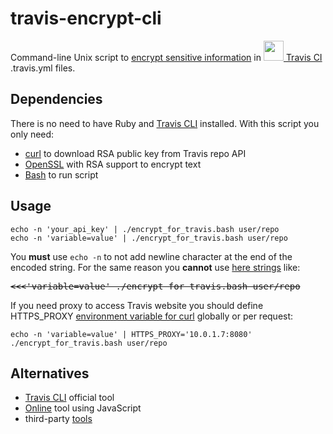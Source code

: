# travis-encrypt-cli
Command-line Unix script to [encrypt sensitive information][doc] in
[<img src="https://cdn.travis-ci.com/images/logos/TravisCI-Mascot-1-20feeadb48fc2492ba741d89cb5a5c8a.png" width=32 /> Travis CI][travis]
.travis.yml files.

## Dependencies
There is no need to have Ruby and [Travis CLI][CLI] installed. With this script
you only need:

- [curl] to download RSA public key from Travis repo API
- [OpenSSL] with RSA support to encrypt text
- [Bash] to run script

## Usage
```
echo -n 'your_api_key' | ./encrypt_for_travis.bash user/repo
echo -n 'variable=value' | ./encrypt_for_travis.bash user/repo
```

You **must** use `echo -n` to not add newline character at the end of the encoded
string. For the same reason you **cannot** use [here strings] like:
<pre><del><<<'variable=value' ./encrypt_for_travis.bash user/repo</del></pre>

If you need proxy to access Travis website you should define HTTPS_PROXY
[environment variable for curl][proxy] globally or per request:
```
echo -n 'variable=value' | HTTPS_PROXY='10.0.1.7:8080' ./encrypt_for_travis.bash user/repo
```

## Alternatives
* [Travis CLI][CLI] official tool
* [Online] tool using JavaScript
* third-party [tools]

[CLI]: https://github.com/travis-ci/travis.rb
[doc]: https://docs.travis-ci.com/user/encryption-keys/
[travis]: https://docs.travis-ci.com/
[Bash]: https://www.gnu.org/software/bash/bash.html
[curl]: https://curl.haxx.se/
[OpenSSL]: https://www.openssl.org/
[here strings]: https://www.gnu.org/software/bash/manual/html_node/Redirections.html#Here-Strings
[proxy]: https://curl.haxx.se/docs/manpage.html#ENVIRONMENT
[Online]: http://rkh.github.io/travis-encrypt/public/
[tools]: https://docs.travis-ci.com/user/apps/
